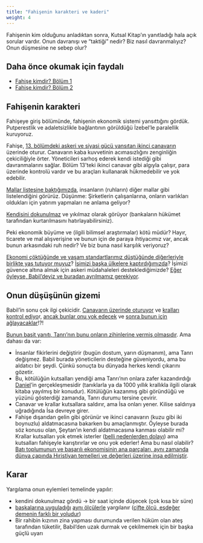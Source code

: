 ```yaml
---
title: "Fahişenin karakteri ve kaderi"
weight: 4
---
```



Fahişenin kim olduğunu anladıktan sonra, Kutsal Kitap’ın yanıtladığı hala açık sorular vardır. Onun davranışı ve “taktiği” nedir? Biz nasıl davranmalıyız? Onun düşmesine ne sebep olur?


## Daha önce okumak için faydalı

<a name="093a"></a>
- [Fahişe kimdir? Bölüm 1](../../../content/harlot/expl/who-is-the-harlot-babylon-part-1)
- [Fahişe kimdir? Bölüm 2](../../../content/harlot/expl/who-is-the-harlot-babylon-part-2)



## Fahişenin karakteri

<a name="4c52"></a>
Fahişeye giriş bölümünde, fahişenin ekonomik sistemi yansıttığını gördük. Putperestlik ve adaletsizlikle bağlantının görüldüğü İzebel’le paralellik kuruyoruz.

Fahişe, [13. bölümdeki askeri ve siyasi gücü yansıtan ikinci canavarın ](https://www.bibleserver.com/TR/Vahiy13)üzerinde oturur. Canavarın kaba kuvvetinin acımasızlığını zenginliğin çekiciliğiyle örter. Yöneticileri sarhoş ederek kendi istediği gibi davranmalarını sağlar. Bölüm 13'teki ikinci canavar gibi algıyla çalışır, para üzerinde kontrolü vardır ve bu araçları kullanarak hükmedebilir ve yok edebilir.

[Mallar listesine baktığımızda](https://www.bibleserver.com/TR/Vahiy18%3A12-13), insanların (ruhların) diğer mallar gibi listelendiğini görürüz. Düşünme: Şirketlerin çalışanlarına, onların varlıkları oldukları için yatırım yapmaları ne anlama geliyor?

[Kendisini dokunulmaz](https://www.bibleserver.com/TR/Vahiy18%3A7) ve yıkılmaz olarak görüyor (bankaların hükümet tarafından kurtarılmasını hatırlayabilirsiniz).

Peki ekonomik büyüme ve (ilgili bilimsel araştırmalar) kötü müdür? Hayır, ticarete ve mal alışverişine ve bunun için de paraya ihtiyacımız var, ancak bunun arkasındaki ruh nedir? Ve biz buna nasıl karşılık veriyoruz?

[Ekonomi çöktüğünde ve yaşam standartlarımız düştüğünde diğerleriyle birlikte yas tutuyor muyuz](https://www.bibleserver.com/TR/Vahiy18%3A10)? [İşimizi başka ülkelere kaptırdığımızda](https://www.bibleserver.com/TR/Vahiy18%3A17)? İşimizi güvence altına almak için askeri müdahaleleri desteklediğimizde? [Eğer öyleyse, Babil’deyiz ve buradan ayrılmamız gerekiyor](https://www.bibleserver.com/TR/Vahiy18%3A4).


## Onun düşüşünün gizemi

<a name="ca14"></a>
Babil’in sonu çok ilgi çekicidir. [Canavarın üzerinde oturuyor](https://www.bibleserver.com/TR/Vahiy17%3A3) ve [kralları kontrol ediyo](https://www.bibleserver.com/TR/Vahiy17%3A2)r, [ancak bunlar onu yok edecek](https://www.bibleserver.com/TR/Vahiy17%3A16) ve [sonra bunun için ağlayacaklar](https://www.bibleserver.com/TR/Vahiy18%3A9)!?!

[Bunun basit yanıtı, Tanrı’nın bunu onların zihinlerine vermiş olmasıdır](https://www.bibleserver.com/TR/Vahiy17%3A17). Ama dahası da var:

- İnsanlar fikirlerini değiştirir (bugün dostum, yarın düşmanım), ama Tanrı değişmez. Babil burada yöneticilerin desteğine güveniyordu, ama bu aldatıcı bir şeydi. Çünkü sonuçta bu dünyada herkes kendi çıkarını gözetir.
- Bu, kötülüğün kutsalları yendiği ama Tanrı’nın onlara zafer kazandırdığı [Daniel](https://www.bibleserver.com/TR/Daniel7%3A21-22)’in gerçekleşmesidir (tanıklarla ya da 1000 yıllık krallıkla ilgili olarak kitaba yayılmış bir konudur). Kötülüğün kazanmış gibi göründüğü ve yüzünü gösterdiği zamanda, Tanrı durumu tersine çevirir.
- Canavar ve krallar kutsallara saldırır, ama İsa onları yener. Kilise saldırıya uğradığında İsa devreye girer.
- Fahişe dışarıdan gelin gibi görünür ve ikinci canavarın (kuzu gibi iki boynuzlu) aldatmacasına bakarken bu amaçlanmıştır. Öyleyse burada söz konusu olan, Şeytan’ın kendi aldatmacasına kanması olabilir mi? Krallar kutsalları yok etmek isterler ([belli nedenlerden dolayı](https://www.bibleserver.com/TR/Vahiy11%3A6-10)) ama kutsalları fahişeyle karıştırırlar ve onu yok ederler! Ama bu nasıl olabilir? [Batı toplumunun ve başarılı ekonomisinin ana parçaları, aynı zamanda dünya çapında Hıristiyan temelleri ve değerleri üzerine inşa edilmiştir](https://www.pdfdrive.com/the-book-that-made-your-world-how-the-bible-created-the-soul-of-western-civilization-e200370906.html).



## Karar

<a name="0414"></a>
Yargılama onun eylemleri temelinde yapılır:

- kendini dokunulmaz gördü -&gt; bir saat içinde düşecek (çok kısa bir süre)
- [başkalarına uyguladığı](https://www.bibleserver.com/TR/Vahiy18%3A22-24) [aynı ölçülerle](https://www.bibleserver.com/TR/Vahiy18%3A6) yargılanır ([çifte ölçü, eşdeğer demenin farklı bir yoludur](https://meredithkline.com/klines-works/articles-and-essays/double-trouble/))
- Bir rahibin kızının zina yapması durumunda verilen hüküm olan ateş tarafından tüketilir, Babil’den uzak durmak ve çekilmemek için bir başka güçlü uyarı







[](https://github.com/revelation-today/revelation-today/blob/main/exampleSite/content/docs/content/harlot/expl/the-character-and-destiny-of-the-harlot.tr.md)

